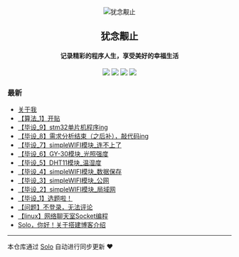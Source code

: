 <p align="center"><img alt="犹念觏止" src="https://secure.gravatar.com/avatar/9387fcea5f1dcb401039c59a4ee9ddcc?s=128"></p><h2 align="center">
犹念觏止
</h2>

<h4 align="center"><b>记录精彩的程序人生，享受美好的幸福生活</b></h4>
<p align="center"><a title="犹念觏止" target="_blank" href="https://github.com/aeneag/solo-blog"><img src="https://img.shields.io/github/last-commit/aeneag/solo-blog.svg?style=flat-square"></a>
<a title="GitHub repo size in bytes" target="_blank" href="https://github/aeneag/solo-blog"><img src="https://img.shields.io/github/repo-size/aeneag/solo-blog.svg?style=flat-square"></a>
<a title="Solo Version" target="_blank" href="https://github.com/b3log/solo/releases"><img src="https://img.shields.io/badge/solo-3.6.0-f1e05a.svg?style=flat-square"></a>
<a title="Hits" target="_blank" href="https://github.com/b3log/hits"><img src="https://hits.b3log.org/aeneag/solo-blog.svg"></a></p>

### 最新

* [关于我](https://aeneag.xyz/solo-v3.6.0/personinfo)
* [【算法_1】开贴](https://aeneag.xyz/solo-v3.6.0/articles/2019/04/19/1555682360516.html)
* [【毕设_9】stm32单片机程序ing](https://aeneag.xyz/solo-v3.6.0/articles/2019/04/07/1554642487139.html)
* [【毕设_8】需求分析结束（之后补），敲代码ing](https://aeneag.xyz/solo-v3.6.0/articles/2019/03/14/1552537723673.html)
* [【毕设_7】simpleWIFI模块_连不上了](https://aeneag.xyz/solo-v3.6.0/articles/2019/03/08/1552050097769.html)
* [【毕设_6】GY-30模块_光照强度](https://aeneag.xyz/solo-v3.6.0/articles/2019/02/10/1549789897339.html)
* [【毕设_5】DHT11模块_温湿度](https://aeneag.xyz/solo-v3.6.0/articles/2019/02/01/1549001236292.html)
* [【毕设_4】simpleWIFI模块_数据保存](https://aeneag.xyz/solo-v3.6.0/articles/2019/01/26/1548470043733.html)
* [【毕设_3】simpleWIFI模块_公网](https://aeneag.xyz/solo-v3.6.0/articles/2019/01/25/1548426241471.html)
* [【毕设_2】simpleWIFI模块_局域网](https://aeneag.xyz/solo-v3.6.0/articles/2019/01/24/1548313914476.html)
* [【毕设_1】选题啦！](https://aeneag.xyz/solo-v3.6.0/articles/2019/01/22/1548127607802.html)
* [【问题】不登录，无法评论](https://aeneag.xyz/solo-v3.6.0/articles/2019/01/22/1548127401372.html)
* [【linux】网络聊天室Socket编程](https://aeneag.xyz/solo-v3.6.0/articles/2019/01/22/1548126821667.html)
* [Solo，你好！关于搭建博客介绍](https://aeneag.xyz/solo-v3.6.0/hello-solo)



---

本仓库通过 [Solo](https://github.com/b3log/solo) 自动进行同步更新 ❤️ 